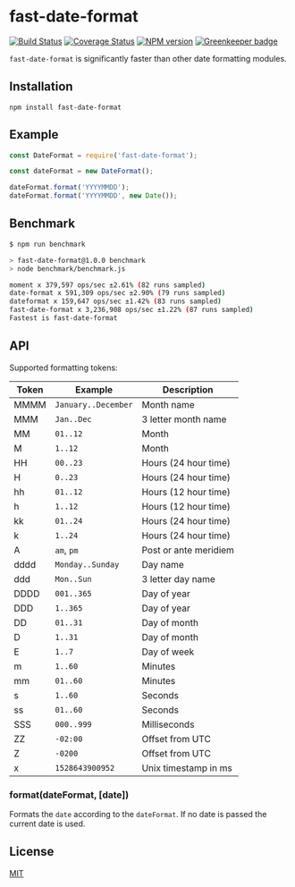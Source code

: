# fast-date-format

[![Build Status](https://travis-ci.org/SerayaEryn/fast-date-format.svg?branch=master)](https://travis-ci.org/SerayaEryn/fast-date-format)
[![Coverage Status](https://coveralls.io/repos/github/SerayaEryn/fast-date-format/badge.svg?branch=master)](https://coveralls.io/github/SerayaEryn/fast-date-format?branch=master)
[![NPM version](https://img.shields.io/npm/v/fast-date-format.svg?style=flat)](https://www.npmjs.com/package/fast-date-format) [![Greenkeeper badge](https://badges.greenkeeper.io/SerayaEryn/fast-date-format.svg)](https://greenkeeper.io/)

`fast-date-format` is significantly faster than other date formatting modules. 

## Installation
```
npm install fast-date-format
```
## Example

```js
const DateFormat = require('fast-date-format');

const dateFormat = new DateFormat();

dateFormat.format('YYYYMMDD');
dateFormat.format('YYYYMMDD', new Date());
```

## Benchmark

```bash
$ npm run benchmark

> fast-date-format@1.0.0 benchmark 
> node benchmark/benchmark.js

moment x 379,597 ops/sec ±2.61% (82 runs sampled)
date-format x 591,309 ops/sec ±2.90% (79 runs sampled)
dateformat x 159,647 ops/sec ±1.42% (83 runs sampled)
fast-date-format x 3,236,908 ops/sec ±1.22% (87 runs sampled)
Fastest is fast-date-format
```

## API

Supported formatting tokens:

| Token         | Example	           | Description           |
| ------------- | ------------------ |---------------------- |
| MMMM          | `January..December`| Month name            |
| MMM           | `Jan..Dec`         | 3 letter month name   |
| MM            | `01..12`           | Month                 |
| M             | `1..12`            | Month                 |
| HH            | `00..23`           | Hours (24 hour time)  |
| H             | `0..23`            | Hours (24 hour time)  |
| hh            | `01..12`           | Hours (12 hour time)  |
| h             | `1..12`            | Hours (12 hour time)  |
| kk            | `01..24`           | Hours (24 hour time)  |
| k             | `1..24`            | Hours (24 hour time)  |
| A             | `am`, `pm`         | Post or ante meridiem |
| dddd          | `Monday..Sunday`   | Day name              |
| ddd           | `Mon..Sun`         | 3 letter day name    |
| DDDD          | `001..365`         | Day of year          |
| DDD           | `1..365`           | Day of year          |
| DD            | `01..31`           | Day of month         |
| D             | `1..31`            | Day of month         |
| E             | `1..7`             | Day of week          |
| m             | `1..60`            | Minutes              |
| mm            | `01..60`           | Minutes              |
| s             | `1..60`            | Seconds              |
| ss            | `01..60`           | Seconds              |
| SSS           | `000..999`         | Milliseconds         |
| ZZ            | `-02:00`           | Offset from UTC      |
| Z             | `-0200`            | Offset from UTC      |
| x             | `1528643900952`    | Unix timestamp in ms |

### format(dateFormat, [date])
Formats the `date` according to the `dateFormat`. If no date is passed the current date is used.

## License

[MIT](./LICENSE)
